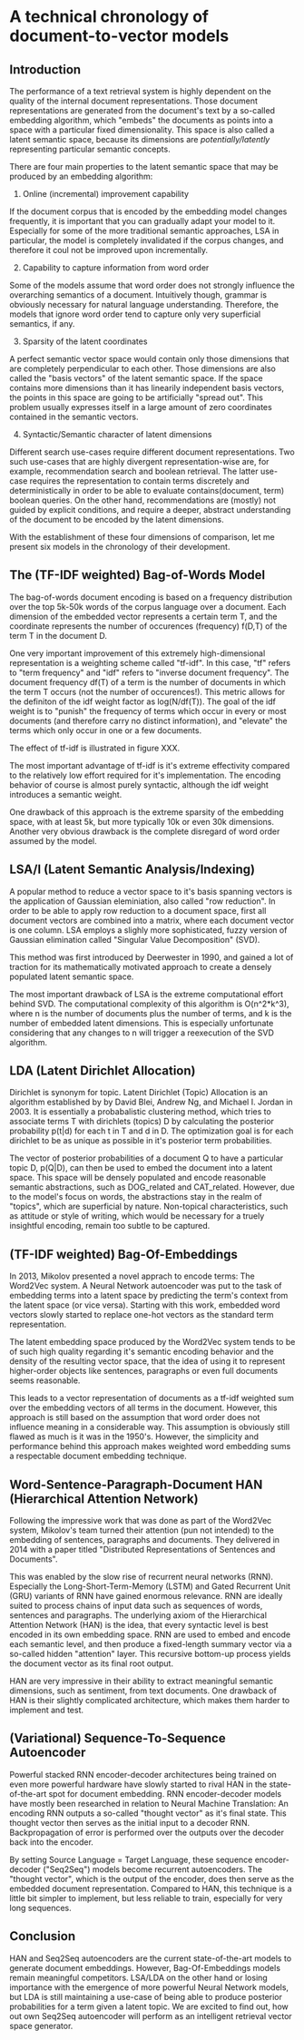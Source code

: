 A technical chronology of document-to-vector models
===================================================


Introduction
------------

The performance of a text retrieval system is highly dependent on the quality of the internal document representations. Those document representations are generated from the document's text by a so-called embedding algorithm, which "embeds" the documents as points into a space with a particular fixed dimensionality. This space is also called a latent semantic space, because its dimensions are *potentially/latently* representing particular semantic concepts.

There are four main properties to the latent semantic space that may be produced by an embedding algorithm:

1. Online (incremental) improvement capability

If the document corpus that is encoded by the embedding model changes frequently, it is important that you can gradually adapt your model to it. Especially for some of the more traditional semantic approaches, LSA in particular, the model is completely invalidated if the corpus changes, and therefore it coul not be improved upon incrementally.

2. Capability to capture information from word order

Some of the models assume that word order does not strongly influence the overarching semantics of a document. Intuitively though, grammar is obviously necessary for natural language understanding. Therefore, the models that ignore word order tend to capture only very superficial semantics, if any.

3. Sparsity of the latent coordinates

A perfect semantic vector space would contain only those dimensions that are completely perpendicular to each other. Those dimensions are also called the "basis vectors" of the latent semantic space. If the space contains more dimensions than it has linearily independent basis vectors, the points in this space are going to be artificially "spread out". This problem usually expresses itself in a large amount of zero coordinates contained in the semantic vectors.

4. Syntactic/Semantic character of latent dimensions

Different search use-cases require different document representations. Two such use-cases that are highly divergent representation-wise are, for example, recommendation search and boolean retrieval. The latter use-case requires the representation to contain terms discretely and deterministically in order to be able to evaluate contains(document, term) boolean queries. On the other hand, recommendations are (mostly) not guided by explicit conditions, and require a deeper, abstract understanding of the document to be encoded by the latent dimensions.

With the establishment of these four dimensions of comparison, let me present six models in the chronology of their development.


The (TF-IDF weighted) Bag-of-Words Model
----------------------------------------

The bag-of-words document encoding is based on a frequency distribution over the top 5k-50k words of the corpus language over a document. Each dimension of the embedded vector represents a certain term T, and the coordinate represents the number of occurences (frequency) f(D,T) of the term T in the document D.

One very important improvement of this extremely high-dimensional representation is a weighting scheme called "tf-idf". In this case, "tf" refers to "term frequency" and "idf" refers to "inverse document frequency". The document frequency df(T) of a term is the number of documents in which the term T occurs (not the number of occurences!). This metric allows for the definiton of the idf weight factor as log(N/df(T)). The goal of the idf weight is to "punish" the frequency of terms which occur in every or most documents (and therefore carry no distinct information), and "elevate" the terms which only occur in one or a few documents.

The effect of tf-idf is illustrated in figure XXX.

The most important advantage of tf-idf is it's extreme effectivity compared to the relatively low effort required for it's implementation. The encoding behavior of course is almost purely syntactic, although the idf weight introduces a semantic weight.

One drawback of this approach is the extreme sparsity of the embedding space, with at least 5k, but more typically 10k or even 30k dimensions. Another very obvious drawback is the complete disregard of word order assumed by the model.

LSA/I (Latent Semantic Analysis/Indexing)
-----------------------------------------

A popular method to reduce a vector space to it's basis spanning vectors is the application of Gaussian eleminiation, also called "row reduction". In order to be able to apply row reduction to a document space, first all document vectors are combined into a matrix, where each document vector is one column. LSA employs a slighly more sophisticated, fuzzy version of Gaussian elimination called "Singular Value Decomposition" (SVD).

This method was first introduced by Deerwester in 1990, and gained a lot of traction for its mathematically motivated approach to create a densely populated latent semantic space.

The most important drawback of LSA is the extreme computational effort behind SVD. The computational complexity of this algorithm is O(n^2*k^3), where n is the number of documents plus the number of terms, and k is the number of embedded latent dimensions. This is especially unfortunate considering that any changes to n will trigger a reexecution of the SVD algorithm.

LDA (Latent Dirichlet Allocation)
---------------------------------

Dirichlet is synonym for topic. Latent Dirichlet (Topic) Allocation is an algorithm established by by David Blei, Andrew Ng, and Michael I. Jordan in 2003. It is essentially a probabalistic clustering method, which tries to associate terms T with dirichlets (topics) D by calculating the posterior probability p(t|d) for each t in T and d in D. The optimization goal is for each dirichlet to be as unique as possible in it's posterior term probabilities.

The vector of posterior probabilities of a document Q to have a particular topic D, p(Q|D), can then be used to embed the document into a latent space. This space will be densely populated and encode reasonable semantic abstractions, such as DOG_related and CAT_related. However, due to the model's focus on words, the abstractions stay in the realm of "topics", which are superficial by nature. Non-topical characteristics, such as attitude or style of writing, which would be necessary for a truely insightful encoding, remain too subtle to be captured.

(TF-IDF weighted) Bag-Of-Embeddings
-----------------------------------

In 2013, Mikolov presented a novel apprach to encode terms: The Word2Vec system. A Neural Network autoencoder was put to the task of embedding terms into a latent space by predicting the term's context from the latent space (or vice versa). Starting with this work, embedded word vectors slowly started to replace one-hot vectors as the standard term representation.

The latent embedding space produced by the Word2Vec system tends to be of such high quality regarding it's semantic encoding behavior and the density of the resulting vector space, that the idea of using it to represent higher-order objects like sentences, paragraphs or even full documents seems reasonable.

This leads to a vector representation of documents as a tf-idf weighted sum over the embedding vectors of all terms in the document. However, this approach is still based on the assumption that word order does not influence meaning in a considerable way. This assumption is obviously still flawed as much is it was in the 1950's. However, the simplicity and performance behind this approach makes weighted word embedding sums a respectable document embedding technique.

Word-Sentence-Paragraph-Document HAN (Hierarchical Attention Network)
---------------------------------------------------------------------

Following the impressive work that was done as part of the Word2Vec system, Mikolov's team turned their attention (pun not intended) to the embedding of sentences, paragraphs and documents. They delivered in 2014 with a paper titled "Distributed Representations of Sentences and Documents". 

This was enabled by the slow rise of recurrent neural networks (RNN). Especially the Long-Short-Term-Memory (LSTM) and Gated Recurrent Unit (GRU) variants of RNN have gained enormous relevance. RNN are ideally suited to process chains of input data such as sequences of words, sentences and paragraphs. The underlying axiom of the Hierarchical Attention Network (HAN) is the idea, that every syntactic level is best encoded in its own embedding space. RNN are used to embed and encode each semantic level, and then produce a fixed-length summary vector via a so-called hidden "attention" layer. This recursive bottom-up process yields the document vector as its final root output.

HAN are very impressive in their ability to extract meaningful semantic dimensions, such as sentiment, from text documents. One drawback of HAN is their slightly complicated architecture, which makes them harder to implement and test.

(Variational) Sequence-To-Sequence Autoencoder
----------------------------------------------

Powerful stacked RNN encoder-decoder architectures being trained on even more powerful hardware have slowly started to rival HAN in the state-of-the-art spot for document embedding. RNN encoder-decoder models have mostly been researched in relation to Neural Machine Translation: An encoding RNN outputs a so-called "thought vector" as it's final state. This thought vector then serves as the initial input to a decoder RNN. Backpropagation of error is performed over the outputs over the decoder back into the encoder.

By setting Source Language = Target Language, these sequence encoder-decoder ("Seq2Seq") models become recurrent autoencoders. The "thought vector", which is the output of the encoder, does then serve as the embedded document representation. Compared to HAN, this technique is a little bit simpler to implement, but less reliable to train, especially for very long sequences.

Conclusion
----------

HAN and Seq2Seq autoencoders are the current state-of-the-art models to generate document embeddings. However, Bag-Of-Embeddings models remain meaningful competitors. LSA/LDA on the other hand or losing importance with the emergence of more powerful Neural Network models, but LDA is still maintaining a use-case of being able to produce posterior probabilities for a term given a latent topic. We are excited to find out, how out own Seq2Seq autoencoder will perform as an intelligent retrieval vector space generator.
